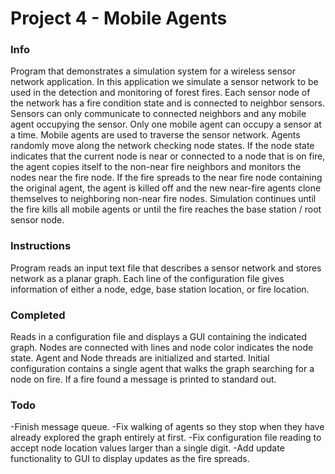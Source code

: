 # Project 4 - Mobile Agents
### Info
Program that demonstrates a simulation system for a wireless sensor network application.  In this application we simulate a sensor network to be used in the detection and monitoring of forest fires.
Each sensor node of the network has a fire condition state and is connected to neighbor sensors. Sensors can only communicate to connected neighbors and any mobile agent occupying the sensor. Only 
one mobile agent can occupy a sensor at a time. Mobile agents are used to traverse the sensor network. Agents randomly move along the network checking node states.  If the node state indicates 
that the current node is near or connected to a node that is on fire, the agent copies itself to the non-near fire neighbors and monitors the nodes near the fire node.  If the fire spreads to the 
near fire node containing the original agent, the agent is killed off and the new near-fire agents clone themselves to neighboring non-near fire nodes.  Simulation continues until the fire kills 
all mobile agents or until the fire reaches the base station / root sensor node.

### Instructions
Program reads an input text file that describes a sensor network and stores network as a planar graph.  Each line of the configuration file gives information of either a node, edge, base station
location, or fire location.

### Completed
Reads in a configuration file and displays a GUI containing the indicated graph.  Nodes are connected with lines and node color indicates the node state.  Agent and Node threads are initialized and 
started.  Initial configuration contains a single agent that walks the graph searching for a node on fire.  If a fire found a message is printed to standard out.

### Todo
-Finish message queue.
-Fix walking of agents so they stop when they have already explored the graph entirely at first.
-Fix configuration file reading to accept node location values larger than a single digit.
-Add update functionality to GUI to display updates as the fire spreads.
